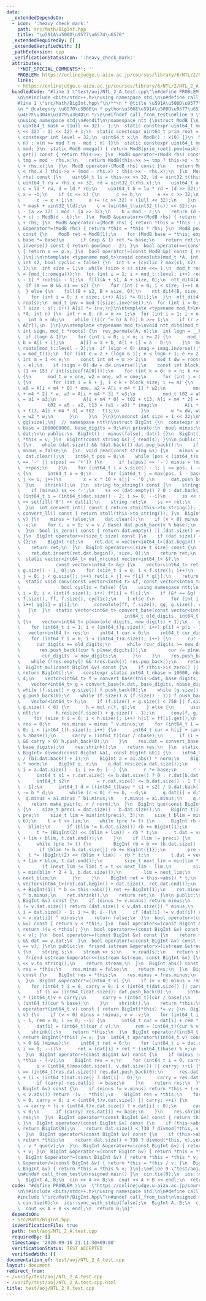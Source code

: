```yaml
---
data:
  _extendedDependsOn:
  - icon: ':heavy_check_mark:'
    path: src/Math/BigInt.hpp
    title: "\u591A\u500D\u9577\u6574\u6570"
  _extendedRequiredBy: []
  _extendedVerifiedWith: []
  _pathExtension: cpp
  _verificationStatusIcon: ':heavy_check_mark:'
  attributes:
    '*NOT_SPECIAL_COMMENTS*': ''
    PROBLEM: https://onlinejudge.u-aizu.ac.jp/courses/library/6/NTL/2/NTL_2_A
    links:
    - https://onlinejudge.u-aizu.ac.jp/courses/library/6/NTL/2/NTL_2_A
  bundledCode: "#line 1 \"test/aoj/NTL_2_A.test.cpp\"\n#define PROBLEM \\\n  \"https://onlinejudge.u-aizu.ac.jp/courses/library/6/NTL/2/NTL_2_A\"\
    \n\n#include <bits/stdc++.h>\nusing namespace std;\n\n#define call_from_test\n\
    #line 1 \"src/Math/BigInt.hpp\"\n/**\n * @title \u591A\u500D\u9577\u6574\u6570\
    \n * @category \u6570\u5B66\n * python\u306E\u591A\u500D\u9577\u6574\u6570\u3092\
    \u4F7F\u3046\u3079\u304D\n */\n\n#ifndef call_from_test\n#line 9 \"src/Math/BigInt.hpp\"\
    \nusing namespace std;\n#endif\n\nnamespace ntt {\nstruct ModB {\n  static constexpr\
    \ uint64_t mask = (1ull << 32) - 1;\n  static constexpr uint64_t mod = (((1ull\
    \ << 32) - 1) << 32) + 1;\n  static constexpr uint64_t prim_root = 7;\n  static\
    \ constexpr int level = 32;\n  uint64_t x;\n  ModB() : x(0) {}\n  ModB(uint64_t\
    \ n) : x(n >= mod ? n - mod : n) {}\n  static constexpr uint64_t modulo() { return\
    \ mod; }\n  static ModB omega() { return ModB(prim_root).pow(mask); }\n  uint64_t\
    \ get() const { return this->x; }\n  ModB operator+(ModB rhs) const {\n    uint64_t\
    \ tmp = mod - rhs.x;\n    return ModB(this->x >= tmp ? this->x - tmp : this->x\
    \ + rhs.x);\n  }\n  ModB operator-(ModB rhs) const {\n    return ModB(this->x\
    \ < rhs.x ? this->x + (mod - rhs.x) : this->x - rhs.x);\n  }\n  ModB operator*(ModB\
    \ rhs) const {\n    uint64_t lu = this->x >> 32, ld = uint32_t(this->x);\n   \
    \ uint64_t ru = rhs.x >> 32, rd = uint32_t(rhs.x);\n    uint64_t a = lu * ru,\
    \ c = ld * ru, d = ld * rd;\n    uint64_t b = lu * rd + (d >> 32);\n    uint64_t\
    \ x = ~b;\n    if (c <= x) {\n      c += b;\n      a += c >> 32;\n    } else {\n\
    \      c -= x + 1;\n      a += (c >> 32) + (1ull << 32);\n    }\n    d = uint32_t(a)\
    \ * mask + uint32_t(d);\n    c = (uint64_t(uint32_t(c)) << 32);\n    c = c ? c\
    \ - (a >> 32) : mod - (a >> 32);\n    b = mod - c;\n    return (d < b) ? ModB(d\
    \ + c) : ModB(d - b);\n  }\n  ModB &operator+=(ModB rhs) { return *this = *this\
    \ + rhs; }\n  ModB &operator-=(ModB rhs) { return *this = *this - rhs; }\n  ModB\
    \ &operator*=(ModB rhs) { return *this = *this * rhs; }\n  ModB pow(uint64_t exp)\
    \ const {\n    ModB ret = ModB(1);\n    for (ModB base = *this; exp; exp >>= 1,\
    \ base *= base)\n      if (exp & 1) ret *= base;\n    return ret;\n  }\n  ModB\
    \ inverse() const { return pow(mod - 2); }\n  bool operator==(const ModB &p) const\
    \ { return x == p.x; }\n  bool operator!=(const ModB &p) const { return x != p.x;\
    \ }\n};\n\ntemplate <typename mod_t>\nvoid convolute(mod_t *A, int s1, mod_t *B,\
    \ int s2, bool cyclic = false) {\n  int s = (cyclic ? max(s1, s2) : s1 + s2 -\
    \ 1);\n  int size = 1;\n  while (size < s) size <<= 1;\n  mod_t roots[mod_t::level]\
    \ = {mod_t::omega()};\n  for (int i = 1; i < mod_t::level; i++) roots[i] = roots[i\
    \ - 1] * roots[i - 1];\n  fill(A + s1, A + size, 0);\n  ntt_dit4(A, size, 1, roots);\n\
    \  if (A == B && s1 == s2) {\n    for (int i = 0; i < size; i++) A[i] *= A[i];\n\
    \  } else {\n    fill(B + s2, B + size, 0);\n    ntt_dit4(B, size, 1, roots);\n\
    \    for (int i = 0; i < size; i++) A[i] *= B[i];\n  }\n  ntt_dit4(A, size, -1,\
    \ roots);\n  mod_t inv = mod_t(size).inverse();\n  for (int i = 0; i < (cyclic\
    \ ? size : s); i++) A[i] *= inv;\n}\n\ntemplate <typename mod_t>\nvoid rev_permute(mod_t\
    \ *A, int n) {\n  int r = 0, nh = n >> 1;\n  for (int i = 1; i < n; i++) {\n \
    \   int h = nh;\n    while (!((r ^= h) & h)) h >>= 1;\n    if (r > i) swap(A[i],\
    \ A[r]);\n  }\n}\n\ntemplate <typename mod_t>\nvoid ntt_dit4(mod_t *A, int n,\
    \ int sign, mod_t *roots) {\n  rev_permute(A, n);\n  int logn = __builtin_ctz(n);\n\
    \  if (logn & 1)\n    for (int i = 0; i < n; i += 2) {\n      mod_t a = A[i],\
    \ b = A[i + 1];\n      A[i] = a + b, A[i + 1] = a - b;\n    }\n  mod_t imag =\
    \ roots[mod_t::level - 2];\n  if (sign < 0) imag = imag.inverse();\n  mod_t one\
    \ = mod_t(1);\n  for (int e = 2 + (logn & 1); e < logn + 1; e += 2) {\n    const\
    \ int m = 1 << e;\n    const int m4 = m >> 2;\n    mod_t dw = roots[mod_t::level\
    \ - e];\n    if (sign < 0) dw = dw.inverse();\n    const int block_size = max(m,\
    \ (1 << 15) / int(sizeof(A[0])));\n    for (int k = 0; k < n; k += block_size)\
    \ {\n      mod_t w = one, w2 = one, w3 = one;\n      for (int j = 0; j < m4; j++)\
    \ {\n        for (int i = k + j; i < k + block_size; i += m) {\n          mod_t\
    \ a0 = A[i + m4 * 0] * one, a2 = A[i + m4 * 1] * w2;\n          mod_t a1 = A[i\
    \ + m4 * 2] * w, a3 = A[i + m4 * 3] * w3;\n          mod_t t02 = a0 + a2, t13\
    \ = a1 + a3;\n          A[i + m4 * 0] = t02 + t13, A[i + m4 * 2] = t02 - t13;\n\
    \          t02 = a0 - a2, t13 = (a1 - a3) * imag;\n          A[i + m4 * 1] = t02\
    \ + t13, A[i + m4 * 3] = t02 - t13;\n        }\n        w *= dw, w2 = w * w, w3\
    \ = w2 * w;\n      }\n    }\n  }\n}\n\nconst int size = 1 << 22;\nModB ff[size],\
    \ gg[size];\n}  // namespace ntt\n\nstruct BigInt {\n  constexpr static int64_t\
    \ base = 1000000000, base_digits = 9;\n\n private:\n  bool minus;\n  vector<int64_t>\
    \ dat;\n\n public:\n  BigInt() : minus(false), dat() {}\n  BigInt(int64_t v) {\
    \ *this = v; }\n  BigInt(const string &s) { read(s); }\n\n public:\n  void shrink()\
    \ {\n    while (dat.size() && !dat.back()) dat.pop_back();\n    if (dat.empty())\
    \ minus = false;\n  }\n  void read(const string &s) {\n    minus = false;\n  \
    \  dat.clear();\n    int64_t pos = 0;\n    while (pos < (int64_t)s.size() && (s[pos]\
    \ == '-' || s[pos] == '+')) {\n      if (s[pos] == '-') minus = !minus;\n    \
    \  ++pos;\n    }\n    for (int64_t i = s.size() - 1; i >= pos; i -= base_digits)\
    \ {\n      int64_t x = 0;\n      for (int64_t j = max(pos, i - base_digits + 1);\
    \ j <= i; j++)\n        x = x * 10 + s[j] - '0';\n      dat.push_back(x);\n  \
    \  }\n    shrink();\n  }\n  string to_string() const {\n    stringstream ss;\n\
    \    if (minus) ss << '-';\n    ss << (dat.empty() ? 0 : dat.back());\n    for\
    \ (int64_t i = (int64_t)dat.size() - 2; i >= 0; --i)\n      ss << setw(base_digits)\
    \ << setfill('0') << dat[i];\n    string ret;\n    ss >> ret;\n    return ret;\n\
    \  }\n  int convert_int() const { return stoi(this->to_string()); }\n  long long\
    \ convert_ll() const { return stoll(this->to_string()); }\n  BigInt &operator=(int64_t\
    \ v) {\n    minus = false;\n    dat.clear();\n    if (v < 0) minus = true, v =\
    \ -v;\n    for (; v > 0; v = v / base) dat.push_back(v % base);\n    return *this;\n\
    \  }\n  bool is_zero() const { return dat.empty() || (dat.size() == 1 && !dat[0]);\
    \ }\n  BigInt operator>>(size_t size) const {\n    if (dat.size() <= size) return\
    \ {};\n    BigInt ret;\n    ret.dat = vector<int64_t>(dat.begin() + size, dat.end());\n\
    \    return ret;\n  }\n  BigInt operator<<(size_t size) const {\n    BigInt ret(*this);\n\
    \    ret.dat.insert(ret.dat.begin(), size, 0);\n    return ret;\n  }\n\n private:\n\
    \  static vector<int64_t> mul_n(const vector<int64_t> &f,\n                  \
    \             const vector<int64_t> &g) {\n    vector<int64_t> ret(f.size() +\
    \ g.size() - 1, 0);\n    for (size_t i = 0; i < f.size(); i++)\n      for (size_t\
    \ j = 0; j < g.size(); j++) ret[i + j] += f[i] * g[j];\n    return ret;\n  }\n\
    \  static void conv(const vector<int64_t> &f, const vector<int64_t> &g,\n    \
    \               bool cyclic = false) {\n    using namespace ntt;\n    for (int\
    \ i = 0; i < (int)f.size(); i++) ff[i] = f[i];\n    if (&f == &g) {\n      convolute(ff,\
    \ f.size(), ff, f.size(), cyclic);\n    } else {\n      for (int i = 0; i < (int)g.size();\
    \ i++) gg[i] = g[i];\n      convolute(ff, f.size(), gg, g.size(), cyclic);\n \
    \   }\n  }\n  static vector<int64_t> convert_base(const vector<int64_t> &a,\n\
    \                                      int64_t old_digits, int64_t new_digits)\
    \ {\n    vector<int64_t> p(max(old_digits, new_digits) + 1);\n    p[0] = 1;\n\
    \    for (int64_t i = 1; i < (int64_t)p.size(); i++) p[i] = p[i - 1] * 10;\n \
    \   vector<int64_t> res;\n    int64_t cur = 0;\n    int64_t cur_digits = 0;\n\
    \    for (int64_t i = 0; i < (int64_t)a.size(); i++) {\n      cur += a[i] * p[cur_digits];\n\
    \      cur_digits += old_digits;\n      while (cur_digits >= new_digits) {\n \
    \       res.push_back((cur % p[new_digits]));\n        cur /= p[new_digits];\n\
    \        cur_digits -= new_digits;\n      }\n    }\n    res.push_back(cur);\n\
    \    while (!res.empty() && !res.back()) res.pop_back();\n    return res;\n  }\n\
    \  BigInt mul(const BigInt &v) const {\n    if (this->is_zero() || v.is_zero())\
    \ return BigInt();\n    constexpr static int64_t nbase = 10000, nbase_digits =\
    \ 4;\n    vector<int64_t> f = convert_base(this->dat, base_digits, nbase_digits);\n\
    \    vector<int64_t> g = convert_base(v.dat, base_digits, nbase_digits);\n   \
    \ while (f.size() < g.size()) f.push_back(0);\n    while (g.size() < f.size())\
    \ g.push_back(0);\n    while (f.size() & (f.size() - 1)) f.push_back(0), g.push_back(0);\n\
    \    vector<int64_t> h;\n    if (f.size() + g.size() < 750 || f.size() < 8 ||\
    \ g.size() < 8) {\n      h = mul_n(f, g);\n    } else {\n      using namespace\
    \ ntt;\n      h.resize(f.size() + g.size() - 1);\n      conv(f, g, false);\n \
    \     for (size_t i = 0; i < h.size(); i++) h[i] = ff[i].get();\n    }\n    BigInt\
    \ res = 0;\n    res.minus = minus ^ v.minus;\n    for (int64_t i = 0, carry =\
    \ 0; i < (int64_t)h.size(); i++) {\n      int64_t cur = h[i] + carry;\n      res.dat.push_back((int64_t)(cur\
    \ % nbase));\n      carry = (int64_t)(cur / nbase);\n      if (i + 1 == (int)h.size()\
    \ && carry > 0) h.push_back(0);\n    }\n    res.dat = convert_base(res.dat, nbase_digits,\
    \ base_digits);\n    res.shrink();\n    return res;\n  }\n  static pair<BigInt,\
    \ BigInt> divmod(const BigInt &a1, const BigInt &b1) {\n    int64_t norm = base\
    \ / (b1.dat.back() + 1);\n    BigInt a = a1.abs() * norm;\n    BigInt b = b1.abs()\
    \ * norm;\n    BigInt q, r;\n    q.dat.resize(a.dat.size());\n    for (int64_t\
    \ i = a.dat.size() - 1; i >= 0; i--) {\n      r *= base;\n      r += a.dat[i];\n\
    \      int64_t s1 = r.dat.size() <= b.dat.size() ? 0 : r.dat[b.dat.size()];\n\
    \      int64_t s2\n          = r.dat.size() <= b.dat.size() - 1 ? 0 : r.dat[b.dat.size()\
    \ - 1];\n      int64_t d = ((int64_t)base * s1 + s2) / b.dat.back();\n      r\
    \ -= b * d;\n      while (r < 0) r += b, --d;\n      q.dat[i] = d;\n    }\n  \
    \  q.minus = a1.minus ^ b1.minus;\n    r.minus = a1.minus;\n    q.shrink(), r.shrink();\n\
    \    return make_pair(q, r / norm);\n  }\n  BigInt quo(const BigInt &b) const\
    \ {\n    size_t preci = dat.size() - b.dat.size();\n    BigInt t(1);\n    BigInt\
    \ pre;\n    size_t lim = min(int(preci), 3);\n    size_t blim = min(int(b.dat.size()),\
    \ 6);\n    t = t << lim;\n    while (pre != t) {\n      BigInt rb = b >> (b.dat.size()\
    \ - blim);\n      if (blim != b.dat.size()) rb += BigInt(1);\n      pre = t;\n\
    \      t *= (BigInt(2) << (blim + lim)) - rb * t;\n      t.dat = vector<int64_t>(t.dat.begin()\
    \ + lim + blim, t.dat.end());\n    }\n    if (lim != preci) {\n      pre = BigInt();\n\
    \      while (pre != t) {\n        BigInt rb = b >> (b.dat.size() - blim);\n \
    \       if (blim != b.dat.size()) rb += BigInt({1});\n        pre = t;\n     \
    \   t *= (BigInt(2) << (blim + lim)) - rb * t;\n        t.dat = vector<int64_t>(t.dat.begin()\
    \ + lim + blim, t.dat.end());\n        size_t next_lim = min(lim * 2 + 1, preci);\n\
    \        if (next_lim != lim) t = t << next_lim - lim;\n        size_t next_blim\
    \ = min(blim * 2 + 1, b.dat.size());\n        lim = next_lim;\n        blim =\
    \ next_blim;\n      }\n    }\n    BigInt ret = this->abs() * t;\n    ret.dat =\
    \ vector<int64_t>(ret.dat.begin() + dat.size(), ret.dat.end());\n    while ((ret\
    \ + BigInt(1)) * b <= this->abs()) ret += BigInt(1);\n    ret.minus = this->minus\
    \ ^ b.minus;\n    ret.shrink();\n    return ret;\n  }\n\n public:\n  bool operator<(const\
    \ BigInt &v) const {\n    if (minus != v.minus) return minus;\n    if (dat.size()\
    \ != v.dat.size()) return (dat.size() < v.dat.size()) ^ minus;\n    for (int64_t\
    \ i = dat.size() - 1; i >= 0; i--)\n      if (dat[i] != v.dat[i]) return (dat[i]\
    \ < v.dat[i]) ^ minus;\n    return false;\n  }\n  bool operator>(const BigInt\
    \ &v) const { return v < *this; }\n  bool operator<=(const BigInt &v) const {\
    \ return !(v < *this); }\n  bool operator>=(const BigInt &v) const { return !(*this\
    \ < v); }\n  bool operator==(const BigInt &v) const {\n    return minus == v.minus\
    \ && dat == v.dat;\n  }\n  bool operator!=(const BigInt &v) const { return !(*this\
    \ == v); }\n\n public:\n  friend istream &operator>>(istream &stream, BigInt &v)\
    \ {\n    string s;\n    stream >> s;\n    v.read(s);\n    return stream;\n  }\n\
    \  friend ostream &operator<<(ostream &stream, const BigInt &v) {\n    stream\
    \ << v.to_string();\n    return stream;\n  }\n  BigInt abs() const {\n    BigInt\
    \ res = *this;\n    res.minus = false;\n    return res;\n  }\n  BigInt operator-()\
    \ const {\n    BigInt res = *this;\n    res.minus = !res.minus;\n    return res;\n\
    \  }\n  BigInt &operator*=(int64_t v) {\n    if (v < 0) minus = !minus, v = -v;\n\
    \    for (int64_t i = 0, carry = 0; i < (int64_t)dat.size() || carry; ++i) {\n\
    \      if (i == (int64_t)dat.size()) dat.push_back(0);\n      int64_t cur = dat[i]\
    \ * (int64_t)v + carry;\n      carry = (int64_t)(cur / base);\n      dat[i] =\
    \ (int64_t)(cur % base);\n    }\n    shrink();\n    return *this;\n  }\n  BigInt\
    \ operator*(int64_t v) const { return BigInt(*this) *= v; }\n  BigInt &operator/=(int64_t\
    \ v) {\n    if (v < 0) minus = !minus, v = -v;\n    for (int64_t i = (int64_t)dat.size()\
    \ - 1, rem = 0; i >= 0; --i) {\n      int64_t cur = dat[i] + rem * (int64_t)base;\n\
    \      dat[i] = (int64_t)(cur / v);\n      rem = (int64_t)(cur % v);\n    }\n\
    \    shrink();\n    return *this;\n  }\n  BigInt operator/(int64_t v) const {\
    \ return BigInt(*this) /= v; }\n  int64_t operator%(int64_t v) const {\n    assert(v\
    \ > 0 && !minus);\n    int64_t ret = 0;\n    for (int64_t i = dat.size() - 1;\
    \ i >= 0; --i)\n      ret = (dat[i] + ret * (int64_t)base) % v;\n    return ret;\n\
    \  }\n  BigInt operator+(const BigInt &v) const {\n    if (minus != v.minus) return\
    \ *this - (-v);\n    BigInt res = v;\n    for (int64_t i = 0, carry = 0;\n   \
    \      i < (int64_t)max(dat.size(), v.dat.size()) || carry; ++i) {\n      if (i\
    \ == (int64_t)res.dat.size()) res.dat.push_back(0);\n      res.dat[i] += carry\
    \ + (i < (int64_t)dat.size() ? dat[i] : 0);\n      carry = res.dat[i] >= base;\n\
    \      if (carry) res.dat[i] -= base;\n    }\n    return res;\n  }\n  BigInt operator-(const\
    \ BigInt &v) const {\n    if (minus != v.minus) return *this + (-v);\n    if (abs()\
    \ < v.abs()) return -(v - *this);\n    BigInt res = *this;\n    for (int64_t i\
    \ = 0, carry = 0; i < (int64_t)v.dat.size() || carry; ++i) {\n      res.dat[i]\
    \ -= carry + (i < (int64_t)v.dat.size() ? v.dat[i] : 0);\n      carry = res.dat[i]\
    \ < 0;\n      if (carry) res.dat[i] += base;\n    }\n    res.shrink();\n    return\
    \ res;\n  }\n  BigInt operator*(const BigInt &v) const { return this->mul(v);\
    \ }\n  BigInt operator/(const BigInt &v) const {\n    if (this->abs() < v.abs())\
    \ return BigInt(0);\n    return dat.size() < 730 ? divmod(*this, v).first : quo(v);\n\
    \  }\n  BigInt operator%(const BigInt &v) const {\n    if (this->abs() < v.abs())\
    \ return *this;\n    return dat.size() < 730 ? divmod(*this, v).second : *this\
    \ - v * quo(v);\n  }\n  BigInt &operator+=(const BigInt &v) { return *this = *this\
    \ + v; }\n  BigInt &operator-=(const BigInt &v) { return *this = *this - v; }\n\
    \  BigInt &operator*=(const BigInt &v) { return *this = *this * v; }\n  BigInt\
    \ &operator/=(const BigInt &v) { return *this = *this / v; }\n  BigInt &operator%=(const\
    \ BigInt &v) { return *this = *this % v; }\n};\n#line 9 \"test/aoj/NTL_2_A.test.cpp\"\
    \n#undef call_from_test\n\nsigned main() {\n  cin.tie(0);\n  ios::sync_with_stdio(false);\n\
    \  BigInt A, B;\n  cin >> A >> B;\n  cout << A + B << endl;\n  return 0;\n}\n"
  code: "#define PROBLEM \\\n  \"https://onlinejudge.u-aizu.ac.jp/courses/library/6/NTL/2/NTL_2_A\"\
    \n\n#include <bits/stdc++.h>\nusing namespace std;\n\n#define call_from_test\n\
    #include \"src/Math/BigInt.hpp\"\n#undef call_from_test\n\nsigned main() {\n \
    \ cin.tie(0);\n  ios::sync_with_stdio(false);\n  BigInt A, B;\n  cin >> A >> B;\n\
    \  cout << A + B << endl;\n  return 0;\n}"
  dependsOn:
  - src/Math/BigInt.hpp
  isVerificationFile: true
  path: test/aoj/NTL_2_A.test.cpp
  requiredBy: []
  timestamp: '2020-09-16 21:11:30+09:00'
  verificationStatus: TEST_ACCEPTED
  verifiedWith: []
documentation_of: test/aoj/NTL_2_A.test.cpp
layout: document
redirect_from:
- /verify/test/aoj/NTL_2_A.test.cpp
- /verify/test/aoj/NTL_2_A.test.cpp.html
title: test/aoj/NTL_2_A.test.cpp
---
```

